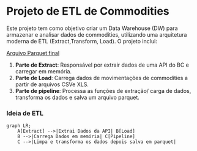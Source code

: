 # Projeto de ETL de Commodities

Este projeto tem como objetivo criar um Data Warehouse (DW) para armazenar e analisar dados de commodities, utilizando uma arquitetura moderna de ETL (Extract,Transform, Load). O projeto inclui:

[Arquivo Parquet final](data)

1. **Parte de Extract**: Responsável por extrair dados de uma API do BC e carregar em memória.
2. **Parte de Load**: Carrega dados de movimentações de commodities a partir de arquivos CSVe XLS.
3. **Parte de pipeline**: Processa as funções de extração/ carga de dados, transforma os dados e salva um arquivo parquet.

### Ideia de ETL

```mermaid
graph LR;
    A[Extract] -->|Extrai Dados da API| B[Load]
    B -->|Carrega Dados em memória| C[Pipeline]
    C -->|Limpa e transforma os dados depois salva em parquet|
   
``` 